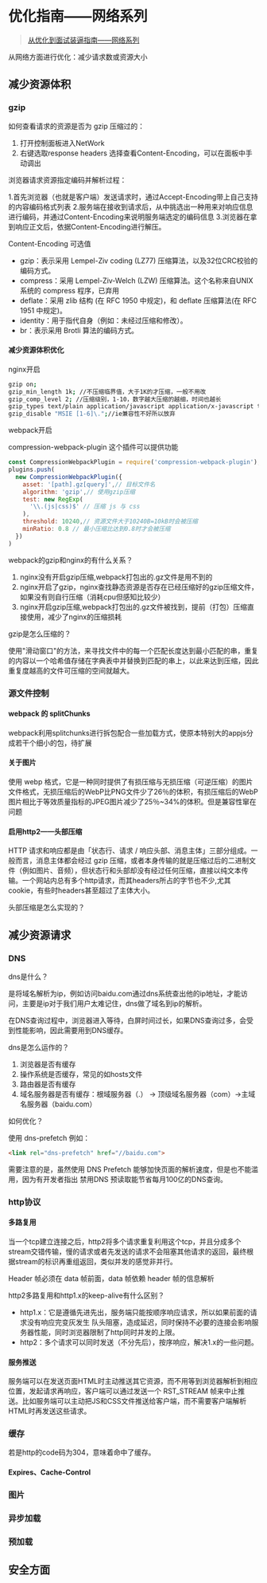 # 优化指南——网络系列

>[从优化到面试装逼指南——网络系列](https://juejin.im/post/6844904045769916423)

从网络方面进行优化：减少请求数或资源大小

## 减少资源体积

### gzip

如何查看请求的资源是否为 gzip 压缩过的：

1. 打开控制面板进入NetWork
2. 右键选取response headers 选择查看Content-Encoding，可以在面板中手动调出

浏览器请求资源指定编码并解析过程：

1.首先浏览器（也就是客户端）发送请求时，通过Accept-Encoding带上自己支持的内容编码格式列表
2.服务端在接收到请求后，从中挑选出一种用来对响应信息进行编码，并通过Content-Encoding来说明服务端选定的编码信息
3.浏览器在拿到响应正文后，依据Content-Encoding进行解压。

Content-Encoding 可选值

+ gzip：表示采用  Lempel-Ziv coding (LZ77) 压缩算法，以及32位CRC校验的编码方式。
+ compress：采用 Lempel-Ziv-Welch (LZW) 压缩算法。这个名称来自UNIX系统的 compress 程序，已弃用
+ deflate：采用 zlib 结构 (在 RFC 1950 中规定)，和 deflate 压缩算法(在 RFC 1951 中规定)。
+ identity：用于指代自身（例如：未经过压缩和修改）。
+ br：表示采用 Brotli 算法的编码方式。

#### 减少资源体积优化

nginx开启

```bash
gzip on;
gzip_min_length 1k; //不压缩临界值，大于1K的才压缩，一般不用改
gzip_comp_level 2; //压缩级别，1-10，数字越大压缩的越细，时间也越长
gzip_types text/plain application/javascript application/x-javascript text/css application/xml text/javascript application/x-httpd-php image/jpeg image/gif image/png; //进行压缩的文件类型
gzip_disable "MSIE [1-6]\.";//ie兼容性不好所以放弃
```

webpack开启

compression-webpack-plugin 这个插件可以提供功能

```js
const CompressionWebpackPlugin = require('compression-webpack-plugin');
plugins.push(
  new CompressionWebpackPlugin({
    asset: '[path].gz[query]',// 目标文件名
    algorithm: 'gzip',// 使用gzip压缩
    test: new RegExp(
      '\\.(js|css)$' // 压缩 js 与 css
    ),
    threshold: 10240,// 资源文件大于10240B=10kB时会被压缩
    minRatio: 0.8 // 最小压缩比达到0.8时才会被压缩
  })
)
```

webpack的gzip和nginx的有什么关系？

1. nginx没有开启gzip压缩,webpack打包出的.gz文件是用不到的
2. nginx开启了gzip，nginx查找静态资源是否存在已经压缩好的gzip压缩文件，如果没有则自行压缩（消耗cpu但感知比较少）
3. nginx开启gzip压缩,webpack打包出的.gz文件被找到，提前（打包）压缩直接使用，减少了nginx的压缩损耗

gzip是怎么压缩的？

使用"滑动窗口"的方法，来寻找文件中的每一个匹配长度达到最小匹配的串，重复的内容以一个哈希值存储在字典表中并替换到匹配的串上，以此来达到压缩，因此重复度越高的文件可压缩的空间就越大。

### 源文件控制

#### webpack 的 splitChunks

webpack利用splitchunks进行拆包配合一些加载方式，使原本特别大的appjs分成若干个细小的包，待扩展

#### 关于图片

使用 webp 格式，它是一种同时提供了有损压缩与无损压缩（可逆压缩）的图片文件格式，无损压缩后的WebP比PNG文件少了26％的体积，有损压缩后的WebP图片相比于等效质量指标的JPEG图片减少了25％~34%的体积。但是兼容性窜在问题

#### 启用http2——头部压缩

HTTP 请求和响应都是由「状态行、请求 / 响应头部、消息主体」三部分组成。一般而言，消息主体都会经过 gzip 压缩，或者本身传输的就是压缩过后的二进制文件（例如图片、音频），但状态行和头部却没有经过任何压缩，直接以纯文本传输。一个网站内总有多个http请求，而其headers所占的字节也不少,尤其cookie，有些时headers甚至超过了主体大小。

头部压缩是怎么实现的？

## 减少资源请求

### DNS

dns是什么？

是将域名解析为ip，例如访问baidu.com通过dns系统查出他的ip地址，才能访问，主要是ip对于我们用户太难记住，dns做了域名到ip的解析。

在DNS查询过程中，浏览器进入等待，白屏时间过长，如果DNS查询过多，会受到性能影响，因此需要用到DNS缓存。

dns是怎么运作的？

1. 浏览器是否有缓存
2. 操作系统是否缓存，常见的如hosts文件
3. 路由器是否有缓存
4. 域名服务器是否有缓存：根域服务器（.） -> 顶级域名服务器（com）->主域名服务器（baidu.com）

如何优化？

使用 dns-prefetch 例如：

```html
<link rel="dns-prefetch" href="//baidu.com">
```

需要注意的是，虽然使用 DNS Prefetch 能够加快页面的解析速度，但是也不能滥用，因为有开发者指出 禁用DNS 预读取能节省每月100亿的DNS查询。

### http协议

#### 多路复用

当一个tcp建立连接之后，http2将多个请求重复利用这个tcp，并且分成多个stream交错传输，慢的请求或者先发送的请求不会阻塞其他请求的返回，最终根据stream的标识再重组返回，类似并发的感觉非并行。

Header 帧必须在 data 帧前面，data 帧依赖 header 帧的信息解析

http2多路复用和http1.x的keep-alive有什么区别？

+ http1.x：它是遵循先进先出，服务端只能按顺序响应请求，所以如果前面的请求没有响应完变灰发生 队头阻塞，造成延迟，同时保持不必要的连接会影响服务器性能，同时浏览器限制了http同时并发的上限。
+ http2：多个请求可以同时发送（不分先后），按序响应，解决1.x的一些问题。

#### 服务推送

服务端可以在发送页面HTML时主动推送其它资源，而不用等到浏览器解析到相应位置，发起请求再响应，客户端可以通过发送一个 RST_STREAM 帧来中止推送。比如服务端可以主动把JS和CSS文件推送给客户端，而不需要客户端解析HTML时再发送这些请求。

### 缓存

若是http的code码为304，意味着命中了缓存。

#### Expires、Cache-Control

### 图片

### 异步加载

### 预加载

## 安全方面
